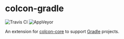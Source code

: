 colcon-gradle
=============

<img src="https://travis-ci.org/colcon/colcon-gradle.svg?branch=master" alt="Travis CI">
<img src="https://ci.appveyor.com/api/projects/status/github/colcon/colcon-gradle?svg=true&branch=master" alt="AppVeyor">


An extension for [colcon-core](https://github.com/colcon/colcon-core) to support [Gradle](https://gradle.org) projects.
